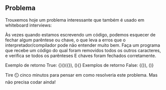 ## Problema

Trouxemos hoje um problema interessante que também é usado em whiteboard interviews:

Às vezes quando estamos escrevendo um código, podemos esquecer de fechar algum parêntese ou chave, o que leva a erros que o interpretador/compilador pode não entender muito bem. Faça um programa que recebe um código do qual foram removidos todos os outros caracteres, e verifica se todos os parênteses E chaves foram fechados corretamente.

Exemplo de retorno True: {}()({}), (){} Exemplos de retorno False: {(}), ()}

Tire ⏲️ cinco minutos para pensar em como resolveria este problema. Mas não precisa codar ainda!
